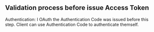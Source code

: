 ## Validation process before issue Access Token

Authentication: I OAuth the Authentication Code was issued before this step. Client can use Authentication Code to authenticate themself.
